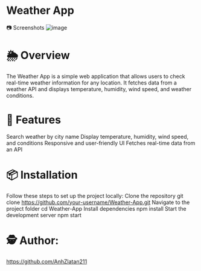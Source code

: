 # Weather App
📷 Screenshots
![image](https://github.com/user-attachments/assets/2b33bb24-5dfa-499d-b2d9-0173087a3d12)

# 🌦️ Overview
The Weather App is a simple web application that allows users to check real-time weather information for any location. It fetches data from a weather API and displays temperature, humidity, wind speed, and weather conditions.

# 🚀 Features
Search weather by city name
Display temperature, humidity, wind speed, and conditions
Responsive and user-friendly UI
Fetches real-time data from an API

# 📦 Installation
Follow these steps to set up the project locally:
Clone the repository
git clone https://github.com/your-username/Weather-App.git
Navigate to the project folder
cd Weather-App
Install dependencies
npm install
Start the development server
npm start

# 🕵️ Author: 
https://github.com/AnhZlatan211
